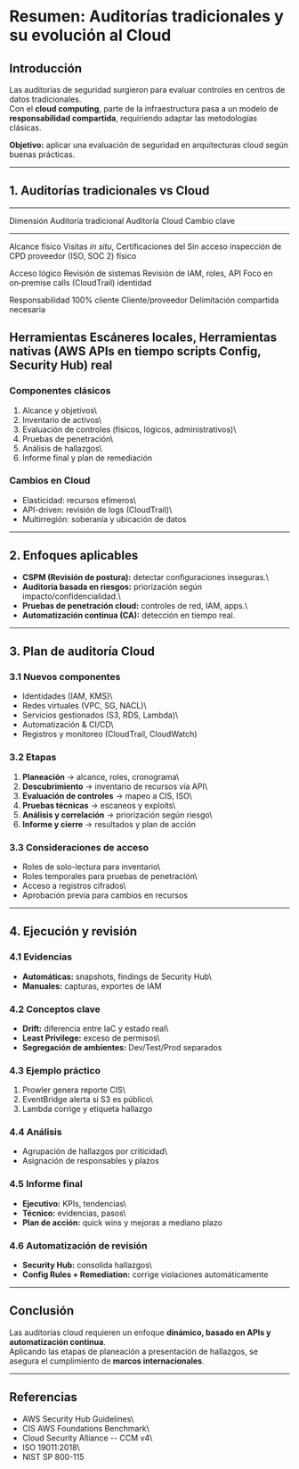 # Resumen: Auditorías tradicionales y su evolución al Cloud

## Introducción

Las auditorías de seguridad surgieron para evaluar controles en centros
de datos tradicionales.\
Con el **cloud computing**, parte de la infraestructura pasa a un modelo
de **responsabilidad compartida**, requiriendo adaptar las metodologías
clásicas.

**Objetivo:** aplicar una evaluación de seguridad en arquitecturas cloud
según buenas prácticas.

------------------------------------------------------------------------

## 1. Auditorías tradicionales vs Cloud

  -------------------------------------------------------------------------------------
  Dimensión         Auditoría tradicional    Auditoría Cloud             Cambio clave
  ----------------- ------------------------ --------------------------- --------------
  Alcance físico    Visitas *in situ*,       Certificaciones del         Sin acceso
                    inspección de CPD        proveedor (ISO, SOC 2)      físico

  Acceso lógico     Revisión de sistemas     Revisión de IAM, roles, API Foco en
                    on‑premise               calls (CloudTrail)          identidad

  Responsabilidad   100% cliente             Cliente/proveedor           Delimitación
                                             compartida                  necesaria

  Herramientas      Escáneres locales,       Herramientas nativas (AWS   APIs en tiempo
                    scripts                  Config, Security Hub)       real
  -------------------------------------------------------------------------------------

### Componentes clásicos

1.  Alcance y objetivos\
2.  Inventario de activos\
3.  Evaluación de controles (físicos, lógicos, administrativos)\
4.  Pruebas de penetración\
5.  Análisis de hallazgos\
6.  Informe final y plan de remediación

### Cambios en Cloud

-   Elasticidad: recursos efímeros\
-   API-driven: revisión de logs (CloudTrail)\
-   Multirregión: soberanía y ubicación de datos

------------------------------------------------------------------------

## 2. Enfoques aplicables

-   **CSPM (Revisión de postura):** detectar configuraciones inseguras.\
-   **Auditoría basada en riesgos:** priorización según
    impacto/confidencialidad.\
-   **Pruebas de penetración cloud:** controles de red, IAM, apps.\
-   **Automatización continua (CA):** detección en tiempo real.

------------------------------------------------------------------------

## 3. Plan de auditoría Cloud

### 3.1 Nuevos componentes

-   Identidades (IAM, KMS)\
-   Redes virtuales (VPC, SG, NACL)\
-   Servicios gestionados (S3, RDS, Lambda)\
-   Automatización & CI/CD\
-   Registros y monitoreo (CloudTrail, CloudWatch)

### 3.2 Etapas

1.  **Planeación** → alcance, roles, cronograma\
2.  **Descubrimiento** → inventario de recursos vía API\
3.  **Evaluación de controles** → mapeo a CIS, ISO\
4.  **Pruebas técnicas** → escaneos y exploits\
5.  **Análisis y correlación** → priorización según riesgo\
6.  **Informe y cierre** → resultados y plan de acción

### 3.3 Consideraciones de acceso

-   Roles de solo-lectura para inventario\
-   Roles temporales para pruebas de penetración\
-   Acceso a registros cifrados\
-   Aprobación previa para cambios en recursos

------------------------------------------------------------------------

## 4. Ejecución y revisión

### 4.1 Evidencias

-   **Automáticas:** snapshots, findings de Security Hub\
-   **Manuales:** capturas, exportes de IAM

### 4.2 Conceptos clave

-   **Drift:** diferencia entre IaC y estado real\
-   **Least Privilege:** exceso de permisos\
-   **Segregación de ambientes:** Dev/Test/Prod separados

### 4.3 Ejemplo práctico

1.  Prowler genera reporte CIS\
2.  EventBridge alerta si S3 es público\
3.  Lambda corrige y etiqueta hallazgo

### 4.4 Análisis

-   Agrupación de hallazgos por criticidad\
-   Asignación de responsables y plazos

### 4.5 Informe final

-   **Ejecutivo:** KPIs, tendencias\
-   **Técnico:** evidencias, pasos\
-   **Plan de acción:** quick wins y mejoras a mediano plazo

### 4.6 Automatización de revisión

-   **Security Hub:** consolida hallazgos\
-   **Config Rules + Remediation:** corrige violaciones automáticamente

------------------------------------------------------------------------

## Conclusión

Las auditorías cloud requieren un enfoque **dinámico, basado en APIs y
automatización continua**.\
Aplicando las etapas de planeación a presentación de hallazgos, se
asegura el cumplimiento de **marcos internacionales**.

------------------------------------------------------------------------

## Referencias

-   AWS Security Hub Guidelines\
-   CIS AWS Foundations Benchmark\
-   Cloud Security Alliance -- CCM v4\
-   ISO 19011:2018\
-   NIST SP 800-115

